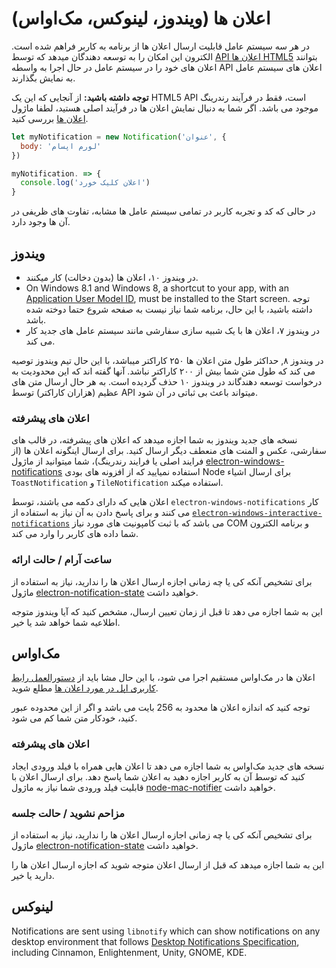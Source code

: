 # اعلان ها (ویندوز، لینوکس، مک‌اواس)

در هر سه سیستم عامل قابلیت ارسال اعلان ها از برنامه به کاربر فراهم شده است. الکترون این امکان را به توسعه دهندگان میدهد که توسط [API اعلان ها HTML5](https://notifications.spec.whatwg.org/) بتوانند اعلان های خود را در سیستم عامل در حال اجرا به واسطه API اعلان های سیستم عامل به نمایش بگذارند.

**توجه داشته باشید:** از آنجایی که این یک HTML5 API است، فقط در فرآیند رندرینگ موجود می باشد. اگر شما به دنبال نمایش اعلان ها در فرآیند اصلی هستید، لطفا ماژول [اعلان ها](../api/notification.md) بررسی کنید.

```javascript
let myNotification = new Notification('عنوان', {
  body: 'لورم اپسام'
})

myNotification. => {
  console.log('اعلان کلیک خورد')
}
```

در حالی که کد و تجربه کاربر در تمامی سیستم عامل ها مشابه، تفاوت های ظریفی در آن ها وجود دارد.

## ویندوز

* در ویندوز ۱۰، اعلان ها (بدون دخالت) کار میکنند.
* On Windows 8.1 and Windows 8, a shortcut to your app, with an [Application User Model ID](https://msdn.microsoft.com/en-us/library/windows/desktop/dd378459(v=vs.85).aspx), must be installed to the Start screen. توجه داشته باشید، با این حال، برنامه شما نیاز نیست به صفحه شروع حتما دوخته شده باشد.
* در ویندوز ۷، اعلان ها با یک شبیه سازی سفارشی مانند سیستم عامل های جدید کار می کند.

در ویندوز ۸, حداکثر طول متن اعلان ها ۲۵۰ کاراکتر میباشد، با این حال تیم ویندوز توصیه می کند که طول متن شما بیش از ۲۰۰ کاراکتر نباشد. آنها گفته اند که این محدودیت به درخواست توسعه دهندگاند در ویندوز ۱۰ حذف گردیده است. به هر حال ارسال متن های عظیم (هزاران کاراکتر) توسط API میتواند باعث بی ثباتی در آن شود.

### اعلان های پیشرفته

نسخه های جدید ویندوز به شما اجازه میدهد که اعلان های پیشرفته، در قالب های سفارشی، عکس و المنت های منعطف دیگر ارسال کنید. برای ارسال اینگونه اعلان ها (از فرایند اصلی یا فرایند رندرینگ)، شما میتوانید از ماژول [electron-windows-notifications](https://github.com/felixrieseberg/electron-windows-notifications) استفاده نمیایید که از افزونه های بودی Node برای ارسال اشیاء `ToastNotification` و `TileNotification` استفاده میکند.

اعلان هایی که دارای دکمه می باشند، توسط `electron-windows-notifications` کار می کنند و برای پاسخ دادن به آن نیاز به استفاده از [`electron-windows-interactive-notifications`](https://github.com/felixrieseberg/electron-windows-interactive-notifications) می باشد که با ثبت کامپونیت های مورد نیاز COM و برنامه الکترون شما داده های کاربر را وارد می کند.

### ساعت آرام / حالت ارائه

برای تشخیص آنکه کی یا چه زمانی اجازه ارسال اعلان ها را ندارید، نیاز به استفاده از ماژول [electron-notification-state](https://github.com/felixrieseberg/electron-notification-state) خواهید داشت.

این به شما اجازه می دهد تا قبل از زمان تعیین ارسال، مشخص کنید که آیا ویندوز متوجه اطلاعیه شما خواهد شد یا خیر.

## مک‌اواس

اعلان ها در مک‌اواس مستقیم اجرا می شود، با این حال مشا باید از [دستورالعمل رابط کاربری اپل در مورد اعلان ها](https://developer.apple.com/library/mac/documentation/UserExperience/Conceptual/OSXHIGuidelines/NotificationCenter.html) مطلع شوید.

توجه کنید که اندازه اعلان ها محدود به 256 بایت می باشد و اگر از این محدوده عبور کنید، خودکار متن شما کم می شود.

### اعلان های پیشرفته

نسخه های جدید مک‌اواس به شما اجازه می دهد تا اعلان هایی همراه با فیلد ورودی ایجاد کنید که توسط آن به کاربر اجازه دهید به اعلان شما پاسخ دهد. برای ارسال اعلان با قابلیت فیلد ورودی شما نیاز به ماژول [node-mac-notifier](https://github.com/CharlieHess/node-mac-notifier) خواهید داشت.

### مزاحم نشوید / حالت جلسه

برای تشخیص آنکه کی یا چه زمانی اجازه ارسال اعلان ها را ندارید، نیاز به استفاده از ماژول [electron-notification-state](https://github.com/felixrieseberg/electron-notification-state) خواهید داشت.

این به شما اجازه میدهد که قبل از ارسال اعلان متوجه شوید که اجازه ارسال اعلان ها را دارید یا خیر.

## لینوکس

Notifications are sent using `libnotify` which can show notifications on any desktop environment that follows [Desktop Notifications Specification](https://developer.gnome.org/notification-spec/), including Cinnamon, Enlightenment, Unity, GNOME, KDE.